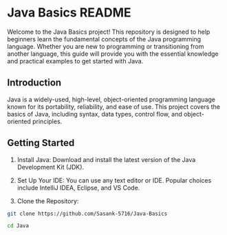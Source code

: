 # Java Basics README
Welcome to the Java Basics project! This repository is designed to help beginners learn the fundamental concepts of the Java programming language. Whether you are new to programming or transitioning from another language, this guide will provide you with the essential knowledge and practical examples to get started with Java.

## Introduction
Java is a widely-used, high-level, object-oriented programming language known for its portability, reliability, and ease of use. This project covers the basics of Java, including syntax, data types, control flow, and object-oriented principles.

## Getting Started
1. Install Java:
Download and install the latest version of the Java Development Kit (JDK).

2. Set Up Your IDE:
You can use any text editor or IDE. Popular choices include IntelliJ IDEA, Eclipse, and VS Code.

3. Clone the Repository:

```bash
git clone https://github.com/Sasank-5716/Java-Basics
```
```bash
cd Java
```